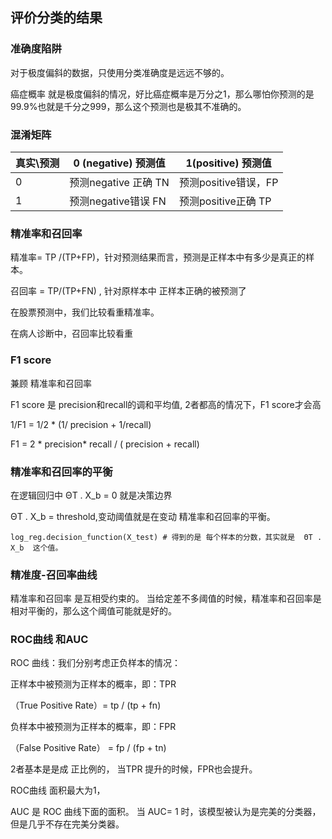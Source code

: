## 评价分类的结果


### 准确度陷阱
对于极度偏斜的数据，只使用分类准确度是远远不够的。

癌症概率 就是极度偏斜的情况，好比癌症概率是万分之1，那么哪怕你预测的是99.9%也就是千分之999，那么这个预测也是极其不准确的。


### 混淆矩阵


| 真实\预测  | 0 (negative) 预测值   | 1(positive) 预测值   |
| ---------- | --------------------- | -------------------- |
| 0  | 预测negative 正确  TN | 预测positive错误，FP |
| 1  | 预测negative错误 FN   | 预测positive正确 TP  |


### 精准率和召回率

精准率= TP /(TP+FP)，针对预测结果而言，预测是正样本中有多少是真正的样本。   


召回率 = TP/(TP+FN) , 针对原样本中 正样本正确的被预测了


在股票预测中，我们比较看重精准率。 

在病人诊断中，召回率比较看重

### F1 score

兼顾 精准率和召回率

F1 score 是 precision和recall的调和平均值, 2者都高的情况下，F1 score才会高

1/F1 = 1/2 * (1/ precision + 1/recall) 

F1 = 2 * precision* recall / ( precision + recall)


### 精准率和召回率的平衡


在逻辑回归中 ΘT . X_b = 0 就是决策边界

 ΘT . X_b = threshold,变动阈值就是在变动 精准率和召回率的平衡。
 
```pyhton
log_reg.decision_function(X_test) # 得到的是 每个样本的分数，其实就是  ΘT . X_b  这个值。 
```

### 精准度-召回率曲线

精准率和召回率 是互相受约束的。 当给定差不多阈值的时候，精准率和召回率是相对平衡的，那么这个阈值可能就是好的。


### ROC曲线 和AUC

ROC 曲线：我们分别考虑正负样本的情况：

正样本中被预测为正样本的概率，即：TPR

（True Positive Rate）= tp / (tp + fn)

负样本中被预测为正样本的概率，即：FPR 

（False Positive Rate） =  fp / (fp + tn)


2者基本是是成 正比例的， 当TPR 提升的时候，FPR也会提升。


ROC曲线 面积最大为1， 

AUC 是 ROC 曲线下面的面积。 当 AUC= 1 时，该模型被认为是完美的分类器，但是几乎不存在完美分类器。



    


